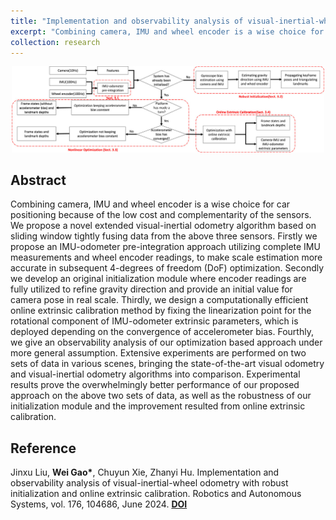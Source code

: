 ```yaml
---
title: "Implementation and observability analysis of visual-inertial-wheel odometry with robust initialization and online extrinsic calibration"
excerpt: "Combining camera, IMU and wheel encoder is a wise choice for car positioning because of the low cost and complementarity of the sensors. We propose a novel extended visual-inertial odometry algorithm based on sliding window tightly fusing data from the above three sensors. Firstly we propose an IMU-odometer pre-integration approach utilizing complete IMU [**Read More**] <br/><img src='/images/research/2024-observability-analysis.png' width='500'>"
collection: research
---
```


<div align='center'>
  <img src="/images/research/2024-observability-analysis.png" width="500">  
</div>

## Abstract

Combining camera, IMU and wheel encoder is a wise choice for car positioning because of the low cost and complementarity of the sensors. We propose a novel extended visual-inertial odometry algorithm based on sliding window tightly fusing data from the above three sensors. Firstly we propose an IMU-odometer pre-integration approach utilizing complete IMU measurements and wheel encoder readings, to make scale estimation more accurate in subsequent 4-degrees of freedom (DoF) optimization. Secondly we develop an original initialization module where encoder readings are fully utilized to refine gravity direction and provide an initial value for camera pose in real scale. Thirdly, we design a computationally efficient online extrinsic calibration method by fixing the linearization point for the rotational component of IMU-odometer extrinsic parameters, which is deployed depending on the convergence of accelerometer bias. Fourthly, we give an observability analysis of our optimization based approach under more general assumption. Extensive experiments are performed on two sets of data in various scenes, bringing the state-of-the-art visual odometry and visual-inertial odometry algorithms into comparison. Experimental results prove the overwhelmingly better performance of our proposed approach on the above two sets of data, as well as the robustness of our initialization module and the improvement resulted from online extrinsic calibration.


## Reference

Jinxu Liu, **Wei Gao\***, Chuyun Xie, Zhanyi Hu. Implementation and observability analysis of visual-inertial-wheel odometry with robust initialization and online extrinsic calibration. Robotics and Autonomous Systems, vol. 176, 104686, June 2024. [**DOI**](https://doi.org/10.1016/j.robot.2024.104686)